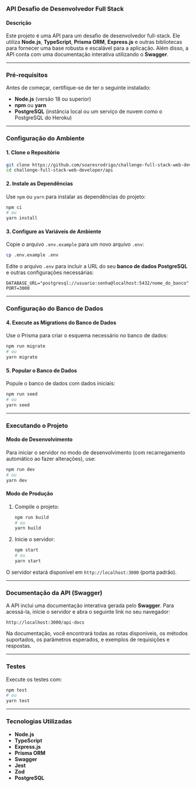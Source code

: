 ### API Desafio de Desenvolvedor Full Stack

#### Descrição
Este projeto é uma API para um desafio de desenvolvedor full-stack. Ele utiliza **Node.js**, **TypeScript**, **Prisma ORM**, **Express.js** e outras bibliotecas para fornecer uma base robusta e escalável para a aplicação. Além disso, a API conta com uma documentação interativa utilizando o **Swagger**.

---

### Pré-requisitos
Antes de começar, certifique-se de ter o seguinte instalado:
- **Node.js** (versão 18 ou superior)
- **npm** ou **yarn**
- **PostgreSQL** (instância local ou um serviço de nuvem como o PostgreSQL do Heroku)

---

### Configuração do Ambiente

#### 1. Clone o Repositório
```bash
git clone https://github.com/soaresrodrigo/challenge-full-stack-web-developer.git
cd challenge-full-stack-web-developer/api
```

#### 2. Instale as Dependências
Use `npm` ou `yarn` para instalar as dependências do projeto:
```bash
npm ci
# ou
yarn install
```

#### 3. Configure as Variáveis de Ambiente
Copie o arquivo `.env.example` para um novo arquivo `.env`:
```bash
cp .env.example .env
```
Edite o arquivo `.env` para incluir a URL do seu **banco de dados PostgreSQL** e outras configurações necessárias:
```
DATABASE_URL="postgresql://usuario:senha@localhost:5432/nome_do_banco"
PORT=3000
```

---

### Configuração do Banco de Dados

#### 4. Execute as Migrations do Banco de Dados
Use o Prisma para criar o esquema necessário no banco de dados:
```bash
npm run migrate
# ou
yarn migrate
```

#### 5. Popular o Banco de Dados
Popule o banco de dados com dados iniciais:
```bash
npm run seed
# ou
yarn seed
```

---

### Executando o Projeto

#### Modo de Desenvolvimento
Para iniciar o servidor no modo de desenvolvimento (com recarregamento automático ao fazer alterações), use:
```bash
npm run dev
# ou
yarn dev
```

#### Modo de Produção
1. Compile o projeto:
   ```bash
   npm run build
   # ou
   yarn build
   ```
2. Inicie o servidor:
   ```bash
   npm start
   # ou
   yarn start
   ```

O servidor estará disponível em `http://localhost:3000` (porta padrão).

---

### Documentação da API (Swagger)
A API inclui uma documentação interativa gerada pelo **Swagger**. Para acessá-la, inicie o servidor e abra o seguinte link no seu navegador:
```
http://localhost:3000/api-docs
```

Na documentação, você encontrará todas as rotas disponíveis, os métodos suportados, os parâmetros esperados, e exemplos de requisições e respostas.

---

### Testes
Execute os testes com:
```bash
npm test
# ou
yarn test
```

---

### Tecnologias Utilizadas
- **Node.js**
- **TypeScript**
- **Express.js**
- **Prisma ORM**
- **Swagger**
- **Jest**
- **Zod**
- **PostgreSQL**
